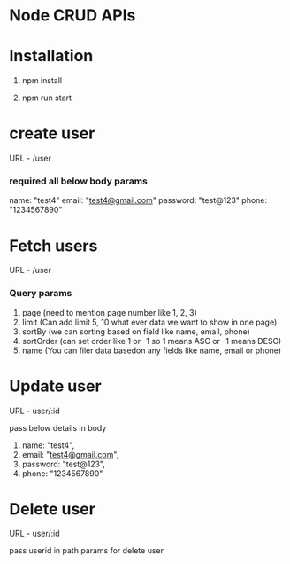 # Node CRUD APIs

# Installation

1) npm install

2) npm run start

# create user

URL - /user

### required all below body params
name: "test4"
email: "test4@gmail.com"
password: "test@123"
phone: "1234567890"

# Fetch users

URL - /user

### Query params

1) page (need to mention page number like 1, 2, 3) 
2) limit (Can add limit 5, 10 what ever data we want to show in one page)
3) sortBy (we can sorting based on field like name, email, phone)
4) sortOrder (can set order like 1 or -1 so 1 means ASC or -1 means DESC)
5) name (You can filer data basedon any fields like name, email or phone)

# Update user

URL - user/:id

pass below details in body

1) name: "test4",
2) email: "test4@gmail.com",
3) password: "test@123",
4) phone: "1234567890"

# Delete user

URL - user/:id

pass userid in path params for delete user
